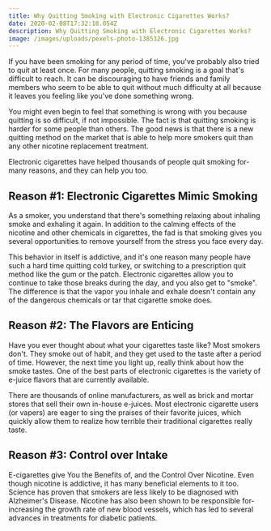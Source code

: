 ```yaml
---
title: Why Quitting Smoking with Electronic Cigarettes Works?
date: 2020-02-08T17:32:18.054Z
description: Why Quitting Smoking with Electronic Cigarettes Works?
image: /images/uploads/pexels-photo-1385326.jpg
---
```

If you have been smoking for any period of time, you've probably also tried to quit at least once. For many people, quitting smoking is a goal that's difficult to reach. It can be discouraging to have friends and family members who seem to be able to quit without much difficulty at all because it leaves you feeling like you've done something wrong. 

You might even begin to feel that something is wrong with you because quitting is so difficult, if not impossible. The fact is that quitting smoking is harder for some people than others. The good news is that there is a new quitting method on the market that is able to help more smokers quit than any other nicotine replacement treatment. 

Electronic cigarettes have helped thousands of people quit smoking for-many reasons, and they can help you too. 

## Reason #1: Electronic Cigarettes Mimic Smoking 

As a smoker, you understand that there's something relaxing about inhaling smoke and exhaling it again. In addition to the calming effects of the nicotine and other chemicals in cigarettes, the fad is that smoking gives you several opportunities to remove yourself from the stress you face every day. 

This behavior in itself is addictive, and it's one reason many people have such a hard time quitting cold turkey, or switching to a prescription quit method like the gum or the patch. Electronic cigarettes allow you to continue to take those breaks during the day, and you also get to "smoke". The difference is that the vapor you inhale and exhale doesn't contain any of the dangerous chemicals or tar that cigarette smoke does. 

## Reason #2: The Flavors are Enticing 

Have you ever thought about what your cigarettes taste like? Most smokers don't. They smoke out of habit, and they get used to the taste after a period of time. However, the next time you light up, really think about how the smoke tastes. One of the best parts of electronic cigarettes is the variety of e-juice flavors that are currently available. 

There are thousands of online manufacturers, as well as brick and mortar stores that sell their own in-house e-juices. Most electronic cigarette users (or vapers) are eager to sing the praises of their favorite juices, which quickly allow them to realize how terrible their traditional cigarettes really taste. 

## Reason #3: Control over Intake

E-cigarettes give You the Benefits of, and the Control Over Nicotine. Even though nicotine is addictive, it has many beneficial elements to it too. Science has proven that smokers are less likely to be diagnosed with Alzheimer's Disease. Nicotine has also been shown to be responsible for-increasing the growth rate of new blood vessels, which has led to several advances in treatments for diabetic patients.
